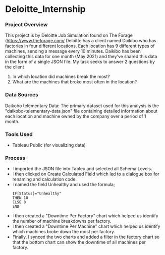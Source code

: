 # Deloitte_Internship

### Project Overview
This project is by Deloitte Job Simulation found on The Forage (https://www.theforage.com/
Deloitte has a client named Daikibo who has factories in four different locations. Each location has 9 different types of machines, sending a message every 10 minutes. Daikibo has been collecting this data for one month (May 2021) and they've shared this data in the form of a single JSON file. My task seeks to answer 2 questions by the client
1. In which location did machines break the most?
2. What are the machines that broke most often in the location?

### Data Sources
Daikobo telementary Data: The primary dataset used for this analysis is the "daikobo-telementary-data.json" file containing detailed information about each location and machine owned by the company over a period of 1 month.

### Tools Used
- Tableau Public (for visualizing data)

### Process
- I imported the JSON file into Tableu and selected all Schema Levels.
- I then clicked on Create Calculated Field which led to a dialogue box for renaming and calculation code.
- I named the field Unhealthy and used the formula;
  ```
  IF[Status}="Unhealthy"
  THEN 10
  ELSE 0
  END
  ```
- I then created a "Downtime Per Factory" chart which helped us identify the number of machine breakdowns per factory.
- I then created a "Downtime Per Machine" chart which helped us identify which machines broke down the most per factory.
- Finally, I synced the two charts and added a filter in the factory chart so that the bottom chart can show the downtime of all machines per factory.
